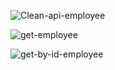 ![Clean-api-employee](https://github.com/HMav-16/CleanArchi.Employee.API/assets/148790419/3f654da1-ad34-4f6a-8342-b373e49874c8)

![get-employee](https://github.com/HMav-16/CleanArchi.Employee.API/assets/148790419/79bd5b0d-1131-456f-8038-04b82d4be46c)

![get-by-id-employee](https://github.com/HMav-16/CleanArchi.Employee.API/assets/148790419/4f33c2aa-309b-48e5-ada0-2fd46a7c76fa)
